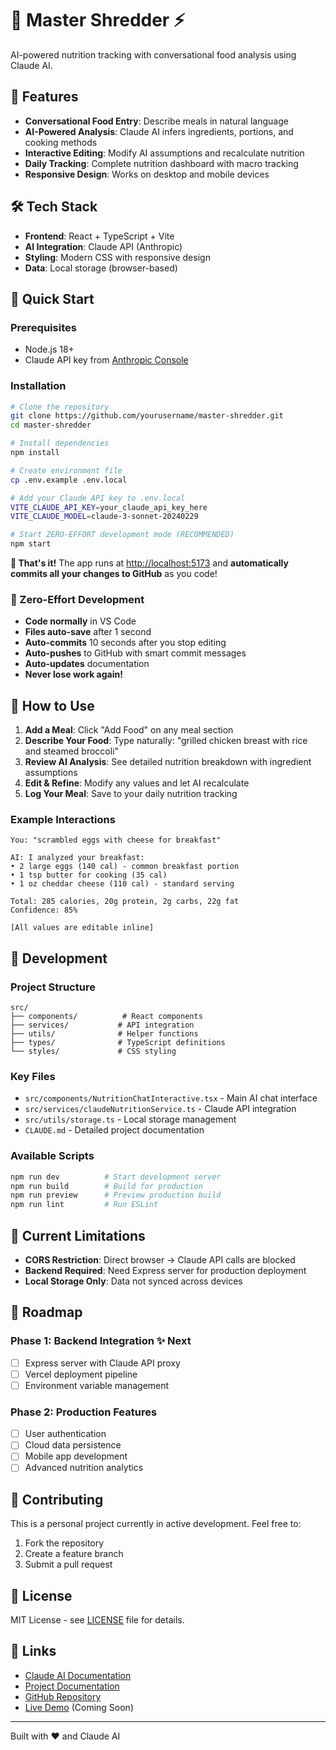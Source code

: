 # 🥗 Master Shredder ⚡

AI-powered nutrition tracking with conversational food analysis using Claude AI.

## 🚀 Features

- **Conversational Food Entry**: Describe meals in natural language
- **AI-Powered Analysis**: Claude AI infers ingredients, portions, and cooking methods
- **Interactive Editing**: Modify AI assumptions and recalculate nutrition
- **Daily Tracking**: Complete nutrition dashboard with macro tracking
- **Responsive Design**: Works on desktop and mobile devices

## 🛠️ Tech Stack

- **Frontend**: React + TypeScript + Vite
- **AI Integration**: Claude API (Anthropic)
- **Styling**: Modern CSS with responsive design
- **Data**: Local storage (browser-based)

## 🏃 Quick Start

### Prerequisites
- Node.js 18+
- Claude API key from [Anthropic Console](https://console.anthropic.com/)

### Installation

```bash
# Clone the repository
git clone https://github.com/yourusername/master-shredder.git
cd master-shredder

# Install dependencies
npm install

# Create environment file
cp .env.example .env.local

# Add your Claude API key to .env.local
VITE_CLAUDE_API_KEY=your_claude_api_key_here
VITE_CLAUDE_MODEL=claude-3-sonnet-20240229

# Start ZERO-EFFORT development mode (RECOMMENDED)
npm start
```

**🎉 That's it!** The app runs at [http://localhost:5173](http://localhost:5173) and **automatically commits all your changes to GitHub** as you code!

### 🤖 Zero-Effort Development
- **Code normally** in VS Code
- **Files auto-save** after 1 second
- **Auto-commits** 10 seconds after you stop editing
- **Auto-pushes** to GitHub with smart commit messages
- **Auto-updates** documentation
- **Never lose work again!**

## 🎯 How to Use

1. **Add a Meal**: Click "Add Food" on any meal section
2. **Describe Your Food**: Type naturally: "grilled chicken breast with rice and steamed broccoli"
3. **Review AI Analysis**: See detailed nutrition breakdown with ingredient assumptions
4. **Edit & Refine**: Modify any values and let AI recalculate
5. **Log Your Meal**: Save to your daily nutrition tracking

### Example Interactions

```
You: "scrambled eggs with cheese for breakfast"

AI: I analyzed your breakfast:
• 2 large eggs (140 cal) - common breakfast portion
• 1 tsp butter for cooking (35 cal)
• 1 oz cheddar cheese (110 cal) - standard serving

Total: 285 calories, 20g protein, 2g carbs, 22g fat
Confidence: 85%

[All values are editable inline]
```

## 🔧 Development

### Project Structure
```
src/
├── components/          # React components
├── services/           # API integration
├── utils/              # Helper functions
├── types/              # TypeScript definitions
└── styles/             # CSS styling
```

### Key Files
- `src/components/NutritionChatInteractive.tsx` - Main AI chat interface
- `src/services/claudeNutritionService.ts` - Claude API integration
- `src/utils/storage.ts` - Local storage management
- `CLAUDE.md` - Detailed project documentation

### Available Scripts

```bash
npm run dev          # Start development server
npm run build        # Build for production
npm run preview      # Preview production build
npm run lint         # Run ESLint
```

## 🚧 Current Limitations

- **CORS Restriction**: Direct browser → Claude API calls are blocked
- **Backend Required**: Need Express server for production deployment
- **Local Storage Only**: Data not synced across devices

## 🎯 Roadmap

### Phase 1: Backend Integration ✨ Next
- [ ] Express server with Claude API proxy
- [ ] Vercel deployment pipeline
- [ ] Environment variable management

### Phase 2: Production Features
- [ ] User authentication
- [ ] Cloud data persistence
- [ ] Mobile app development
- [ ] Advanced nutrition analytics

## 🤝 Contributing

This is a personal project currently in active development. Feel free to:

1. Fork the repository
2. Create a feature branch
3. Submit a pull request

## 📄 License

MIT License - see [LICENSE](LICENSE) file for details.

## 🔗 Links

- [Claude AI Documentation](https://docs.anthropic.com/)
- [Project Documentation](CLAUDE.md)
- [GitHub Repository](https://github.com/Limerick25/master-shredder)
- [Live Demo](https://master-shredder.vercel.app) (Coming Soon)

---

Built with ❤️ and Claude AI
